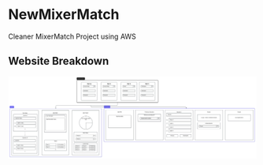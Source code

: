 # NewMixerMatch
Cleaner MixerMatch Project using AWS
## Website Breakdown
![Website Flowchart](MixerMatchFlowchart.jpeg)
